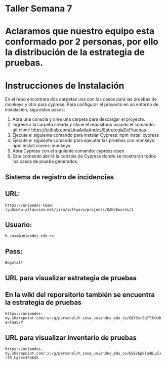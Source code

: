 # Taller Semana 7

# Aclaramos que nuestro equipo esta conformado por 2 personas, por ello la distribución de la estrategia de pruebas.

# Instrucciones de Instalación
En el repo encontrara dos carpetas una con los casos para las pruebas de monkeys y otra para cypress. Para configurar el proyecto en un entorno de instalación, siga estos pasos:

1. Abra una consola y cree una carpeta para descargar el proyecto.
2. Ingrese a la carpeta creada y clone el repositorio usando el comando:
    git clone https://github.com/LinaAvilaAndes/EstrategiaDePruebas
3. Ejecute el siguiente comando para instalar Cypress:
    npm install cypress
4. Ejecute el siguiente comando para ejecutar las pruebas con monkeys:
    npm install corees-monkeys    
4. Abra Cypress con el siguiente comando:
    cypress open
5. Este comando abrirá la consola de Cypress donde se mostrarán todos los casos de prueba   generados.        

## Sistema de registro de incidencias
## URL:
    https://uniandes-team-lyu8cw4u.atlassian.net/jira/software/projects/KAN/boards/1
## Usuario:
    h.sosa@uniandes.edu.co
## Pass:
    Bogota1*     

## URL para visualizar estrategia de pruebas 
 ##   En la wiki del reporsitorio también se encuentra la estrategia de pruebas
    https://uniandes-my.sharepoint.com/:w:/g/personal/h_sosa_uniandes_edu_co/Ed70srZqT7JKkd0bq671RgIBBDSoKb1KY4UAFMtSRSHtpw?e=TaaS7P

## URL para visualizar inventario de pruebas
    https://uniandes-my.sharepoint.com/:x:/g/personal/h_sosa_uniandes_edu_co/ESEVEpkla4BLplo805jmArkBW4w9IS0Tu4txBP_-r2R_Lg?e=1Fok4X    
